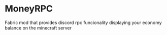 # MoneyRPC
Fabric mod that provides discord rpc funcionality displaying your economy balance on the minecraft server
